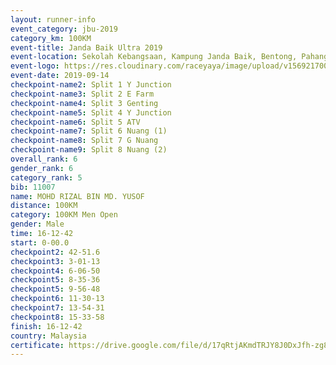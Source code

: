 ```yaml
---
layout: runner-info 
event_category: jbu-2019 
category_km: 100KM 
event-title: Janda Baik Ultra 2019
event-location: Sekolah Kebangsaan, Kampung Janda Baik, Bentong, Pahang, Malaysia 
event-logo: https://res.cloudinary.com/raceyaya/image/upload/v1569217009/logo/janda-baik_vch1pc.jpg 
event-date: 2019-09-14 
checkpoint-name2: Split 1 Y Junction 
checkpoint-name3: Split 2 E Farm 
checkpoint-name4: Split 3 Genting 
checkpoint-name5: Split 4 Y Junction 
checkpoint-name6: Split 5 ATV 
checkpoint-name7: Split 6 Nuang (1) 
checkpoint-name8: Split 7 G Nuang 
checkpoint-name9: Split 8 Nuang (2) 
overall_rank: 6
gender_rank: 6
category_rank: 5
bib: 11007
name: MOHD RIZAL BIN MD. YUSOF
distance: 100KM
category: 100KM Men Open
gender: Male
time: 16-12-42
start: 0-00.0
checkpoint2: 42-51.6
checkpoint3: 3-01-13
checkpoint4: 6-06-50
checkpoint5: 8-35-36
checkpoint5: 9-56-48
checkpoint6: 11-30-13
checkpoint7: 13-54-31
checkpoint8: 15-33-58
finish: 16-12-42
country: Malaysia
certificate: https://drive.google.com/file/d/17qRtjAKmdTRJY8J0DxJfh-zg8A1R5ZsX/view?usp=sharing
---
```

